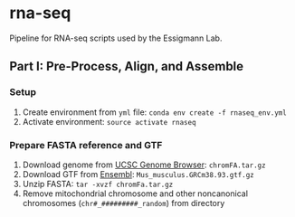 # rna-seq
Pipeline for RNA-seq scripts used by the Essigmann Lab.

## Part I: Pre-Process, Align, and Assemble

### Setup
1. Create environment from `yml` file: `conda env create -f rnaseq_env.yml`
2. Activate environment: `source activate rnaseq`

### Prepare FASTA reference and GTF
1. Download genome from [UCSC Genome Browser](http://hgdownload.cse.ucsc.edu/goldenPath/mm10/bigZips/): `chromFA.tar.gz`
2. Download GTF from [Ensembl](ftp://ftp.ensembl.org/pub/release-93/gtf/mus_musculus): `Mus_musculus.GRCm38.93.gtf.gz`
3. Unzip FASTA: `tar -xvzf chromFa.tar.gz`
4. Remove mitochondrial chromosome and other noncanonical chromosomes (`chr#_#########_random`) from directory
